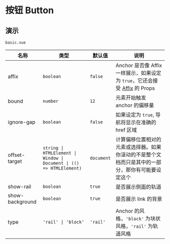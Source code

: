 # 按钮 Button

## 演示
```demo
basic.vue
```

| 名称 | 类型 | 默认值 | 说明 |
| --- | --- | --- | --- |
| affix | `boolean` | `false` | Anchor 是否像 Affix 一样展示，如果设定为 `true`，它还会接受 [Affix](affix#Affix-Props) 的 Props |
| bound | `number` | `12` | 元素开始触发 anchor 的偏移量 |
| ignore-gap | `boolean` | `false` | 如果设定为 `true`, 导航将显示在准确的 href 区域 |
| offset-target | `string \| HTMLElement \| Window \| Document \| (() => HTMLElement)` | `document` | 计算偏移位置相对的元素或选择器。如果你滚动的不是整个文档而只是其中的一部分，那你有可能要设定这个 |
| show-rail | `boolean` | `true` | 是否展示侧面的轨道 |
| show-background | `boolean` | `true` | 是否展示 link 的背景 |
| type | `'rail' \| 'block'` | `'rail'` | Anchor 的风格，`'block'` 为块状风格，`'rail'` 为轨道风格 |